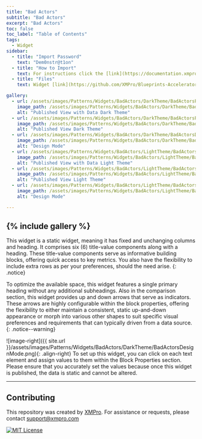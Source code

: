 ```yaml
---
title: "Bad Actors"
subtitle: "Bad Actors"
excerpt: "Bad Actors"
toc: false
toc_label: "Table of Contents"
tags:
  - Widget
sidebar:
  - title: "Import Password"
    text: "Dem0nstr@t1on"
  - title: "How to Import"
    text: For instructions click the [link](https://documentation.xmpro.com/how-tos/apps/manage-widgets#importing-widgets)
  - title: "Files"
    text: Widget [link](https://github.com/XMPro/Blueprints-Accelerators-Patterns/blob/master/Patterns/Widgets/Bad%20Actors.xwid)

gallery:
  - url: /assets/images/Patterns/Widgets/BadActors/DarkTheme/BadActorsPublishedModewithData.png
    image_path: /assets/images/Patterns/Widgets/BadActors/DarkTheme/BadActorsPublishedModewithData.png
    alt: "Published View with Data Dark Theme"
  - url: /assets/images/Patterns/Widgets/BadActors/DarkTheme/BadActorsPublishedMode.png
    image_path: /assets/images/Patterns/Widgets/BadActors/DarkTheme/BadActorsPublishedMode.png
    alt: "Published View Dark Theme"
  - url: /assets/images/Patterns/Widgets/BadActors/DarkTheme/BadActorsDesignMode.png
    image_path: /assets/images/Patterns/Widgets/BadActors/DarkTheme/BadActorsDesignMode.png
    alt: "Design Mode"
  - url: /assets/images/Patterns/Widgets/BadActors/LightTheme/BadActorsPublishedModewithData.png
    image_path: /assets/images/Patterns/Widgets/BadActors/LightTheme/BadActorsPublishedModewithData.png
    alt: "Published View with Data Light Theme"
  - url: /assets/images/Patterns/Widgets/BadActors/LightTheme/BadActorsPublishedMode.png
    image_path: /assets/images/Patterns/Widgets/BadActors/LightTheme/BadActorsPublishedMode.png
    alt: "Published View Light Theme"
  - url: /assets/images/Patterns/Widgets/BadActors/LightTheme/BadActorsDesignMode.png
    image_path: /assets/images/Patterns/Widgets/BadActors/LightTheme/BadActorsDesignMode.png
    alt: "Design Mode"

---
```

{% include gallery %}
---
This widget is a static widget, meaning it has fixed and unchanging columns and heading. It comprises six (6) title-value components along with a heading. These title-value components serve as informative building blocks, offering quick access to key metrics. You also have the flexibility to include extra rows as per your preferences, should the need arise.
{: .notice}

To optimize the available space, this widget features a single primary heading without any additional subheadings. Also in the comparison section, this widget provides up and down arrows that serve as indicators. These arrows are highly configurable within the block properties, offering the flexibility to either maintain a consistent, static up-and-down appearance or morph into various other shapes to suit specific visual preferences and requirements that can typically driven from a data source.
{: .notice--warning}

![image-right]({{ site.url }}/assets/images/Patterns/Widgets/BadActors/DarkTheme/BadActorsDesignMode.png){: .align-right}
To set up this widget, you can click on each text element and assign values to them within the Block Properties section. Please ensure that you accurately set the values because once this widget is published, the data is static and cannot be altered.
<hr />

## Contributing
This repository was created by <a href="https://xmpro.com/">XMPro</a>. 
For assistance or requests, please contact <a href="mailto:support@xmpro.com">support@xmpro.com</a>

[![MIT License](https://img.shields.io/badge/License-MIT-green.svg)](https://choosealicense.com/licenses/mit/)

